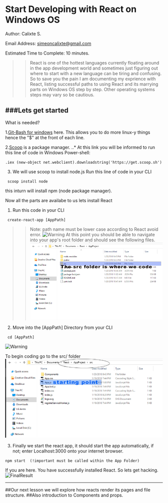 # Start Developing with React on Windows OS

Author: Calixte S.

Email Address: simeoncalixte@gmail.com

Estimated Time to Complete: 10 minutes.

>>React is one of the hottest languages currently floating around in the app development
world and sometimes just figuring out where to start with a new language can be tiring and confusing. 
So to save you the pain I am  documenting my exprience with React, listing successful paths to using React and
its marrying parts on Windows OS step by step. Other operating systems steps may vary so be cautious.



###Lets get started
----

What is needed?

1.[Git-Bash for windows](http://gitforwindows.org) here. This allows you to do more linux-y things hence the "$" at the front of each line.

2.[Scoop](http://scoop.sh/) is a package manager.
..* At this link you will be informed to run this line of code in Windows Power-shell:

```
.iex (new-object net.webclient).downloadstring('https://get.scoop.sh')
```


3. We will use scoop to install node.js 
	Run this line of code in your CLI

```
 scoop install node
```

this inturn will install npm (node package manager).


Now all the parts are availabe to us lets install React

1. Run this code in your CLI

```
 create-react-app [AppPath]
```
>>Note: path name must be lower case according to React avoid error.
![Warning](./createError.PNG)
At this point you should be able to navigate into your app's root folder and should see the following files.
![start](./Start.PNG)


2. Move into the [AppPath] Directory from your CLI
```
 cd [AppPath]

```
![Warning](./changetoappdirectory.PNG)

To begin coding go to the src/ folder
![AreatoEdit](./AreatoEdit.PNG)




3. Finally we start the react app, it should start the app automatically, if not; 
enter Localhost:3000 onto your internet browser.
```
npm start  (!important must be called within the App Folder)
```
If you are here. You have successfully installed React. So lets get hacking.
![FinalResult](./FinalResult.PNG)



------------------------------------------------------------




##Our next lesson we will explore how reacts render its pages and file structure.
##Also introduction to Components and props.